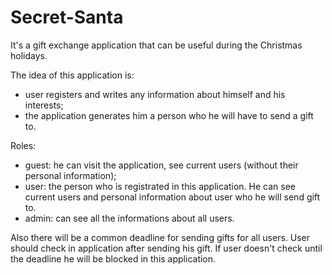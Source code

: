# Secret-Santa
It's a gift exchange application that can be useful during the Christmas holidays.

The idea of this application is:
* user registers and writes any information about himself and his interests;
* the application generates him a person who he will have to send a gift to.

Roles: 
- guest: he can visit the application, see current users (without their personal information);
- user: the person who is registrated in this application. He can see current users and personal information about user who he will send gift to.
- admin: can see all the informations about all users.

Also there will be a common deadline for sending gifts for all users. User should check in application after sending his gift. If user doesn't check until the deadline he will be blocked in this application.
